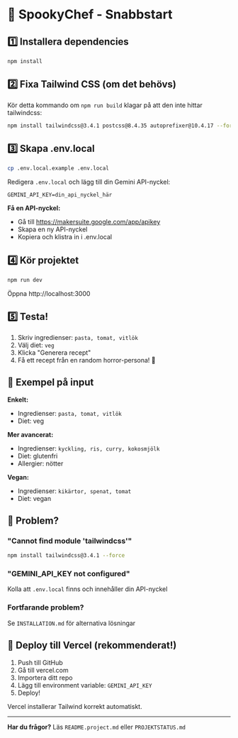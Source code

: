 # 🎃 SpookyChef - Snabbstart

## 1️⃣ Installera dependencies

```bash
npm install
```

## 2️⃣ Fixa Tailwind CSS (om det behövs)

Kör detta kommando om `npm run build` klagar på att den inte hittar tailwindcss:

```bash
npm install tailwindcss@3.4.1 postcss@8.4.35 autoprefixer@10.4.17 --force
```

## 3️⃣ Skapa .env.local

```bash
cp .env.local.example .env.local
```

Redigera `.env.local` och lägg till din Gemini API-nyckel:
```
GEMINI_API_KEY=din_api_nyckel_här
```

**Få en API-nyckel:**
- Gå till https://makersuite.google.com/app/apikey
- Skapa en ny API-nyckel
- Kopiera och klistra in i .env.local

## 4️⃣ Kör projektet

```bash
npm run dev
```

Öppna http://localhost:3000

## 5️⃣ Testa!

1. Skriv ingredienser: `pasta, tomat, vitlök`
2. Välj diet: `veg`
3. Klicka "Generera recept"
4. Få ett recept från en random horror-persona! 🎃

## 📝 Exempel på input

**Enkelt:**
- Ingredienser: `pasta, tomat, vitlök`
- Diet: veg

**Mer avancerat:**
- Ingredienser: `kyckling, ris, curry, kokosmjölk`
- Diet: glutenfri
- Allergier: nötter

**Vegan:**
- Ingredienser: `kikärtor, spenat, tomat`
- Diet: vegan

## 🐛 Problem?

### "Cannot find module 'tailwindcss'"
```bash
npm install tailwindcss@3.4.1 --force
```

### "GEMINI_API_KEY not configured"
Kolla att `.env.local` finns och innehåller din API-nyckel

### Fortfarande problem?
Se `INSTALLATION.md` för alternativa lösningar

## 🚀 Deploy till Vercel (rekommenderat!)

1. Push till GitHub
2. Gå till vercel.com
3. Importera ditt repo
4. Lägg till environment variable: `GEMINI_API_KEY`
5. Deploy!

Vercel installerar Tailwind korrekt automatiskt.

---

**Har du frågor?** Läs `README.project.md` eller `PROJEKTSTATUS.md`
